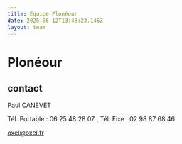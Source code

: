 ```yaml
---
title: Équipe Plonéour 
date: 2025-06-12T13:48:23.146Z
layout: team
---
```


# Plonéour 

## contact 

Paul CANEVET

Tél. Portable : 06 25 48 28 07 , Tél. Fixe : 02 98 87 68 46

oxel@oxel.fr

